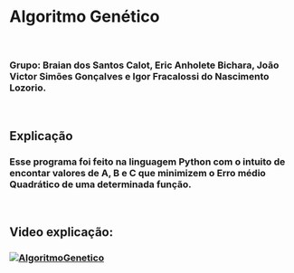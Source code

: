 # Algoritmo Genético

</br><h3> Grupo: Braian dos Santos Calot, Eric Anholete Bichara, João Victor Simões Gonçalves e Igor Fracalossi do Nascimento Lozorio.</h3></br>

## Explicação
<h3> 
    Esse programa foi feito na linguagem Python com o intuito de encontar valores de A, B e C que minimizem o Erro médio Quadrático de uma determinada função.
</h3></br>

## Video explicação: <br>
<h3>
    
[![AlgoritmoGenetico](https://img.youtube.com/vi/XgQZTyLZ52w/0.jpg)](https://www.youtube.com/watch?v=XgQZTyLZ52w)

</h3>
